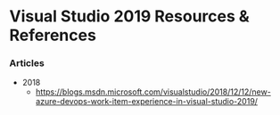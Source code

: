 
Visual Studio 2019 Resources & References
====



### Articles
* 2018 
  * https://blogs.msdn.microsoft.com/visualstudio/2018/12/12/new-azure-devops-work-item-experience-in-visual-studio-2019/

